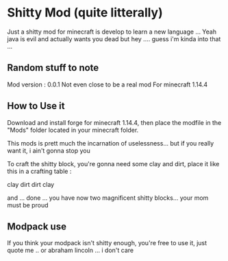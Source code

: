 # Shitty Mod (quite litterally)


Just a shitty mod for minecraft is develop to learn a new language ... 
Yeah java is evil and actually wants you dead but hey .... guess i'm kinda into that ... 


## Random stuff to note
Mod version : 0.0.1 Not even close to be a real mod
For minecraft 1.14.4


## How to Use it 

Download and install forge for minecraft 1.14.4, then place the modfile in the "Mods" folder located in your minecraft folder.

This mods is prett much the incarnation of uselessness... but if you really want it, i ain't gonna stop you

To craft the shitty block, you're gonna need some clay and dirt, place it like this in a crafting table :

clay dirt
dirt clay

and ... done ... you have now two magnificent shitty blocks... your mom must be proud


## Modpack use

If you think your modpack isn't shitty enough, you're free to use it, just quote me .. or abraham lincoln ... i don't care

